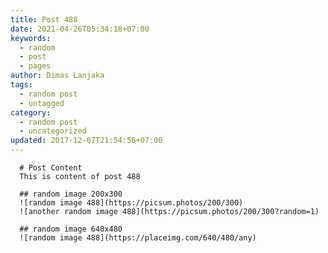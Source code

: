 ```yaml
---
title: Post 488
date: 2021-04-26T05:34:18+07:00
keywords:
  - random
  - post
  - pages
author: Dimas Lanjaka
tags:
  - random post
  - untagged
category:
  - random post
  - uncategorized
updated: 2017-12-07T21:54:56+07:00
---
```


      # Post Content
      This is content of post 488

      ## random image 200x300
      ![random image 488](https://picsum.photos/200/300)
      ![another random image 488](https://picsum.photos/200/300?random=1)

      ## random image 640x480
      ![random image 488](https://placeimg.com/640/480/any)
      